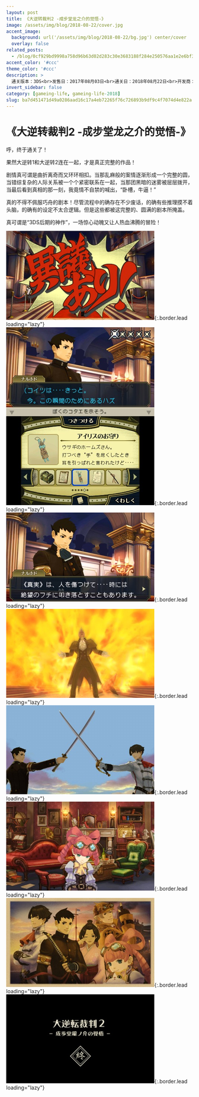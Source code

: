 ```yaml
---
layout: post
title: 《大逆转裁判2 -成步堂龙之介的觉悟-》
image: /assets/img/blog/2018-08-22/cover.jpg
accent_image: 
  background: url('/assets/img/blog/2018-08-22/bg.jpg') center/cover
  overlay: false
related_posts:
  - /blog/0cf929bd9998a758d96b63d02d283c30e3683188f284e250576aa1e2e6bf314c/
accent_color: '#ccc'
theme_color: '#ccc'
description: >
  通关版本：3DS<br>发售日：2017年08月03日<br>通关日：2018年08月22日<br>开发商：CAPCOM<br>发行商：CAPCOM
invert_sidebar: false
category: [gameing-life, gameing-life-2018]
slug: ba7d451471d49a0286aad16c17a4eb72265f76c726893b9df9c4f7074d4e822a
---
```


# 《大逆转裁判2 -成步堂龙之介的觉悟-》

呼，终于通关了！

果然大逆转1和大逆转2连在一起，才是真正完整的作品！

剧情真可谓是曲折离奇而又环环相扣。当那乱麻般的案情逐渐形成一个完整的圆，当错综复杂的人际关系被一个个紧密联系在一起，当那团黑暗的迷雾被层层拨开，当最后看到真相的那一刻，我竟情不自禁的喊出，“卧槽，牛逼！”

真的不得不佩服巧舟的剧本！尽管流程中的确存在不少废话，的确有些推理摸不着头脑，的确有的设定不太合逻辑。但是这些都被这完整的、圆满的剧本所掩盖。

真可谓是“3DS后期的神作”，一场惊心动魄又让人热血沸腾的冒险！

![](/assets/img/blog/2018-08-22/1.jpg){:.border.lead loading="lazy"}
![](/assets/img/blog/2018-08-22/2.jpg){:.border.lead loading="lazy"}
![](/assets/img/blog/2018-08-22/3.jpg){:.border.lead loading="lazy"}
![](/assets/img/blog/2018-08-22/4.jpg){:.border.lead loading="lazy"}
![](/assets/img/blog/2018-08-22/5.jpg){:.border.lead loading="lazy"}
![](/assets/img/blog/2018-08-22/6.jpg){:.border.lead loading="lazy"}
![](/assets/img/blog/2018-08-22/7.jpg){:.border.lead loading="lazy"}
![](/assets/img/blog/2018-08-22/8.jpg){:.border.lead loading="lazy"}

